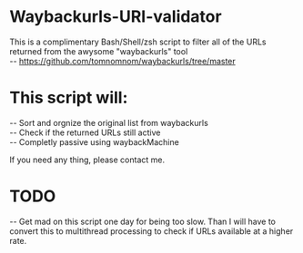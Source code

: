# Waybackurls-URI-validator

This is a complimentary Bash/Shell/zsh script to filter all of the URLs returned from the awysome "waybackurls" tool  
-- https://github.com/tomnomnom/waybackurls/tree/master

# This script will:  
-- Sort and orgnize the original list from waybackurls  
-- Check if the returned URLs still active  
-- Completly passive using waybackMachine  

If you need any thing, please contact me.

# TODO
-- Get mad on this script one day for being too slow. Than I will have to convert this to multithread processing to check if URLs available at a higher rate.
